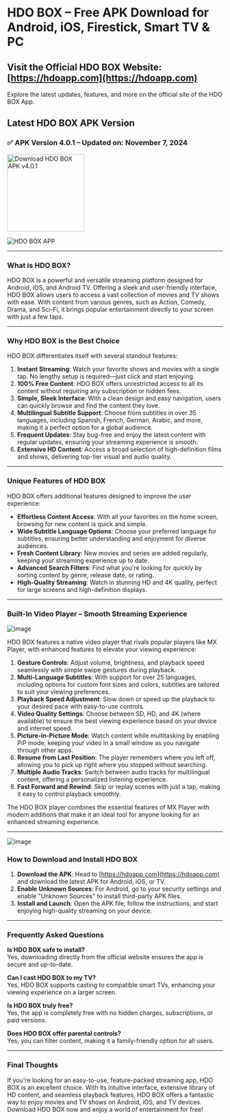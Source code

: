 # HDO BOX – Free APK Download for Android, iOS, Firestick, Smart TV & PC

## Visit the Official HDO BOX Website: [https://hdoapp.com](https://hdoapp.com)
Explore the latest updates, features, and more on the official site of the HDO BOX App.

## Latest HDO BOX APK Version
### ✅ APK Version 4.0.1 – Updated on: November 7, 2024

<a href="https://github.com/fsmdeveloper/hdo.box/releases/download/v4.0.1/hdo_box_v4.0.1.apk">
  <img src="https://img.shields.io/badge/Download-v4.0.1-FBD0A5" alt="Download HDO BOX APK v4.0.1" width="180"/>
</a>

![HDO BOX APP](https://hdoapp.com/images/banner_hdo_box.png)

---

### What is HDO BOX?

HDO BOX is a powerful and versatile streaming platform designed for Android, iOS, and Android TV. Offering a sleek and user-friendly interface, HDO BOX allows users to access a vast collection of movies and TV shows with ease. With content from various genres, such as Action, Comedy, Drama, and Sci-Fi, it brings popular entertainment directly to your screen with just a few taps.

---

### Why HDO BOX is the Best Choice

HDO BOX differentiates itself with several standout features:

1. **Instant Streaming**: Watch your favorite shows and movies with a single tap. No lengthy setup is required—just click and start enjoying.
2. **100% Free Content**: HDO BOX offers unrestricted access to all its content without requiring any subscription or hidden fees.
3. **Simple, Sleek Interface**: With a clean design and easy navigation, users can quickly browse and find the content they love.
4. **Multilingual Subtitle Support**: Choose from subtitles in over 35 languages, including Spanish, French, German, Arabic, and more, making it a perfect option for a global audience.
5. **Frequent Updates**: Stay bug-free and enjoy the latest content with regular updates, ensuring your streaming experience is smooth.
6. **Extensive HD Content**: Access a broad selection of high-definition films and shows, delivering top-tier visual and audio quality.

---

### Unique Features of HDO BOX

HDO BOX offers additional features designed to improve the user experience:

- **Effortless Content Access**: With all your favorites on the home screen, browsing for new content is quick and simple.
- **Wide Subtitle Language Options**: Choose your preferred language for subtitles, ensuring better understanding and enjoyment for diverse audiences.
- **Fresh Content Library**: New movies and series are added regularly, keeping your streaming experience up to date.
- **Advanced Search Filters**: Find what you're looking for quickly by sorting content by genre, release date, or rating.
- **High-Quality Streaming**: Watch in stunning HD and 4K quality, perfect for large screens and high-definition displays.

---

### Built-In Video Player – Smooth Streaming Experience

![image](https://github.com/user-attachments/assets/186ab96f-aa10-4871-8c6c-4645335cf426)

HDO BOX features a native video player that rivals popular players like MX Player, with enhanced features to elevate your viewing experience:

1. **Gesture Controls**: Adjust volume, brightness, and playback speed seamlessly with simple swipe gestures during playback.
2. **Multi-Language Subtitles**: With support for over 25 languages, including options for custom font sizes and colors, subtitles are tailored to suit your viewing preferences.
3. **Playback Speed Adjustment**: Slow down or speed up the playback to your desired pace with easy-to-use controls.
4. **Video Quality Settings**: Choose between SD, HD, and 4K (where available) to ensure the best viewing experience based on your device and internet speed.
5. **Picture-in-Picture Mode**: Watch content while multitasking by enabling PiP mode, keeping your video in a small window as you navigate through other apps.
6. **Resume from Last Position**: The player remembers where you left off, allowing you to pick up right where you stopped without searching.
7. **Multiple Audio Tracks**: Switch between audio tracks for multilingual content, offering a personalized listening experience.
8. **Fast Forward and Rewind**: Skip or replay scenes with just a tap, making it easy to control playback smoothly.

The HDO BOX player combines the essential features of MX Player with modern additions that make it an ideal tool for anyone looking for an enhanced streaming experience.

---

![image](https://github.com/user-attachments/assets/4167c629-d59c-41f0-bd4a-233d16d3cbfd)

### How to Download and Install HDO BOX

1. **Download the APK**: Head to [https://hdoapp.com](https://hdoapp.com) and download the latest APK for Android, iOS, or TV.
2. **Enable Unknown Sources**: For Android, go to your security settings and enable "Unknown Sources" to install third-party APK files.
3. **Install and Launch**: Open the APK file, follow the instructions, and start enjoying high-quality streaming on your device.

---

### Frequently Asked Questions

**Is HDO BOX safe to install?**  
Yes, downloading directly from the official website ensures the app is secure and up-to-date.

**Can I cast HDO BOX to my TV?**  
Yes, HDO BOX supports casting to compatible smart TVs, enhancing your viewing experience on a larger screen.

**Is HDO BOX truly free?**  
Yes, the app is completely free with no hidden charges, subscriptions, or paid versions.

**Does HDO BOX offer parental controls?**  
Yes, you can filter content, making it a family-friendly option for all users.

---

### Final Thoughts

If you're looking for an easy-to-use, feature-packed streaming app, HDO BOX is an excellent choice. With its intuitive interface, extensive library of HD content, and seamless playback features, HDO BOX offers a fantastic way to enjoy movies and TV shows on Android, iOS, and TV devices. Download HDO BOX now and enjoy a world of entertainment for free!
